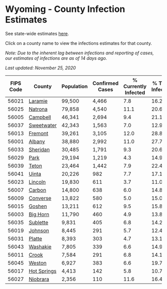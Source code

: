 # Wyoming - County Infection Estimates

See state-wide estimates [here](/infections/us-wy).

Click on a county name to view the infections estimates for that county.

*Note: Due to the inherent lag between infections and reporting of cases, our estimates of infections are as of 14 days ago.*

*Last updated: November 25, 2020*

|   FIPS Code |                     County |   Population |   Confirmed Cases |   % Currently Infected |   % Total Infected |
|-------------|----------------------------|--------------|-------------------|------------------------|--------------------|
|       56021 |         [Laramie](laramie) |       99,500 |             4,466 |                    7.8 |               16.2 |
|       56025 |         [Natrona](natrona) |       79,858 |             4,540 |                   11.1 |               20.6 |
|       56005 |       [Campbell](campbell) |       46,341 |             2,694 |                    9.4 |               21.1 |
|       56037 |   [Sweetwater](sweetwater) |       42,343 |             1,563 |                    7.0 |               12.9 |
|       56013 |         [Fremont](fremont) |       39,261 |             3,105 |                   12.0 |               28.8 |
|       56001 |           [Albany](albany) |       38,880 |             2,992 |                   11.0 |               27.7 |
|       56033 |       [Sheridan](sheridan) |       30,485 |             1,791 |                    9.3 |               20.6 |
|       56029 |               [Park](park) |       29,194 |             1,219 |                    4.3 |               14.9 |
|       56039 |             [Teton](teton) |       23,464 |             1,442 |                    7.9 |               22.4 |
|       56041 |             [Uinta](uinta) |       20,226 |               982 |                    7.7 |               17.1 |
|       56023 |         [Lincoln](lincoln) |       19,830 |               611 |                    3.7 |               11.0 |
|       56007 |           [Carbon](carbon) |       14,800 |               638 |                    6.0 |               14.8 |
|       56009 |       [Converse](converse) |       13,822 |               580 |                    5.0 |               15.0 |
|       56015 |           [Goshen](goshen) |       13,211 |               612 |                    9.5 |               15.8 |
|       56003 |       [Big Horn](big-horn) |       11,790 |               460 |                    4.9 |               13.8 |
|       56035 |       [Sublette](sublette) |        9,831 |               405 |                    6.8 |               14.2 |
|       56019 |         [Johnson](johnson) |        8,445 |               291 |                    5.7 |               12.4 |
|       56031 |           [Platte](platte) |        8,393 |               303 |                    4.7 |               13.1 |
|       56043 |       [Washakie](washakie) |        7,805 |               339 |                    6.6 |               14.9 |
|       56011 |             [Crook](crook) |        7,584 |               291 |                    6.8 |               14.1 |
|       56045 |           [Weston](weston) |        6,927 |               383 |                    6.6 |               19.7 |
|       56017 | [Hot Springs](hot-springs) |        4,413 |               142 |                    5.8 |               10.7 |
|       56027 |       [Niobrara](niobrara) |        2,356 |               110 |                   11.6 |               16.4 |